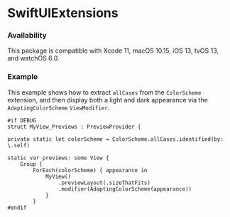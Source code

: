 # SwiftUIExtensions

### Availability
This package is compatible with Xcode 11, macOS 10.15, iOS 13, tvOS 13, and watchOS 6.0.

### Example
This example shows how to extract `allCases` from the `ColorScheme` extension, and then display both a light and dark appearance via the `AdaptingColorScheme` `ViewModifier`.

```
#if DEBUG
struct MyView_Previews : PreviewProvider {

private static let colorScheme = ColorScheme.allCases.identified(by: \.self)

static var previews: some View {
    Group {
        ForEach(colorScheme) { appearance in
            MyView()
                .previewLayout(.sizeThatFits)                    
                .modifier(AdaptingColorScheme(appearance))
            }
        }
#endif
```
